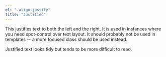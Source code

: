 ```yaml
---
el: ".align-justify"
title: "Justified"
---
```

This justifies text to both the left and the right. It is used in instances where you need spot-control over text layout. It should probably not be used in templates -- a more focused class should be used instead.

Justified text looks tidy but tends to be more difficult to read.
